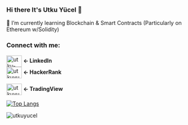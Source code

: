 ### Hi there It's Utku Yücel 👋

<!--
**utkuyucel/utkuyucel** is a ✨ _special_ ✨ repository because its `README.md` (this file) appears on your GitHub profile.

Here are some ideas to get you started:

- 🔭 I’m currently working on ...

- 👯 I’m looking to collaborate on ...
- 🤔 I’m looking for help with ...
- 💬 Ask me about ...
- 📫 How to reach me: ...
- 😄 Pronouns: ...
- ⚡ Fun fact: ...
-->

🌱 I’m currently learning Blockchain & Smart Contracts (Particularly on Ethereum w/Solidity)

</p>

<h3 align="left">Connect with me:</h3>
<p align="left">
<a href="https://linkedin.com/in/utku-y%c3%bccel-ba59a7170" target="blank"><img align="center" src="https://raw.githubusercontent.com/rahuldkjain/github-profile-readme-generator/master/src/images/icons/Social/linked-in-alt.svg" alt="utku-y%c3%bccel-ba59a7170" height="30" width="40" /></a>
  <a><strong><- LinkedIn</strong></a>
<br>
<a href="https://www.hackerrank.com/utkuyucel35" target="blank"><img align="center" src="https://raw.githubusercontent.com/rahuldkjain/github-profile-readme-generator/master/src/images/icons/Social/hackerrank.svg" alt="utkuyucel35" height="30" width="40" /></a>
  <a><strong><- HackerRank</strong></a>
</p>
<a href="https://www.tradingview.com/u/UtkuYucel/" target="blank"><img align="center" src="https://raw.githubusercontent.com/utkuyucel/H5200028utkuyucel/main/logo-preview.png" alt="utkuyucel35" height="30" width="40" /></a>
  <a><strong><- TradingView</strong></a>
<br>

[![Top Langs](https://github-readme-stats.vercel.app/api/top-langs/?username=utkuyucel&layout=compact&theme=dark)](https://github.com/utkuyucel/utkuyucel)

<p align="left"> <img src="https://komarev.com/ghpvc/?username=utkuyucel&label=Profile%20views&color=0e75b6&style=flat" alt="utkuyucel" /> </p>
